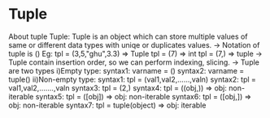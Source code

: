 # Tuple
About tuple
Tuple: Tuple is an object which can store multiple values of same or different data types with uniqe or duplicates values.
-> Notation of tuple is ()
Eg: tpl = (3,5,"ghu",3.3) => Tuple
    tpl = (7)             => int
    tpl = (7,)            => tuple
-> Tuple contain insertion order, so we can perform indexing, slicing.
-> Tuple are two types
i)Empty type:
  syntax1: varname = ()
  syntax2: varname = tuple()
ii)Non-empty type:
   syntax1: tpl = (val1,val2,......,valn)
   syntax2: tpl = val1,val2,.......,valn
   syntax3: tpl = (2,)
   syntax4: tpl = ((obj,))      => obj: non-iterable
   syntax5: tpl = ([obj])       => obj: non-iterable
   syntax6: tpl = ([obj,])      => obj: non-iterable
   syntax7: tpl = tuple(object) => obj: iterable
    
